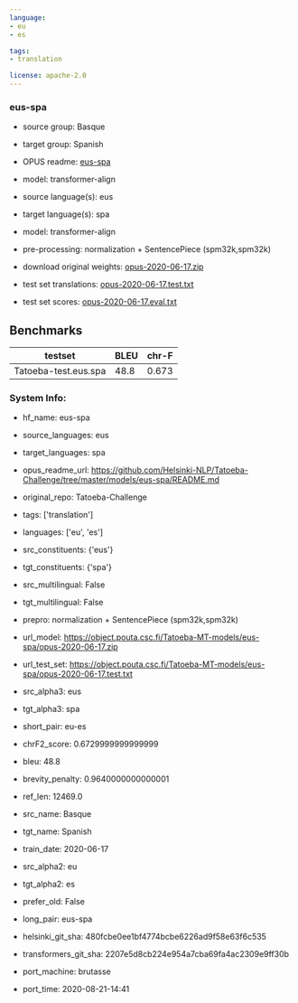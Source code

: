 ```yaml
---
language: 
- eu
- es

tags:
- translation

license: apache-2.0
---
```


### eus-spa

* source group: Basque 
* target group: Spanish 
*  OPUS readme: [eus-spa](https://github.com/Helsinki-NLP/Tatoeba-Challenge/tree/master/models/eus-spa/README.md)

*  model: transformer-align
* source language(s): eus
* target language(s): spa
* model: transformer-align
* pre-processing: normalization + SentencePiece (spm32k,spm32k)
* download original weights: [opus-2020-06-17.zip](https://object.pouta.csc.fi/Tatoeba-MT-models/eus-spa/opus-2020-06-17.zip)
* test set translations: [opus-2020-06-17.test.txt](https://object.pouta.csc.fi/Tatoeba-MT-models/eus-spa/opus-2020-06-17.test.txt)
* test set scores: [opus-2020-06-17.eval.txt](https://object.pouta.csc.fi/Tatoeba-MT-models/eus-spa/opus-2020-06-17.eval.txt)

## Benchmarks

| testset               | BLEU  | chr-F |
|-----------------------|-------|-------|
| Tatoeba-test.eus.spa 	| 48.8 	| 0.673 |


### System Info: 
- hf_name: eus-spa

- source_languages: eus

- target_languages: spa

- opus_readme_url: https://github.com/Helsinki-NLP/Tatoeba-Challenge/tree/master/models/eus-spa/README.md

- original_repo: Tatoeba-Challenge

- tags: ['translation']

- languages: ['eu', 'es']

- src_constituents: {'eus'}

- tgt_constituents: {'spa'}

- src_multilingual: False

- tgt_multilingual: False

- prepro:  normalization + SentencePiece (spm32k,spm32k)

- url_model: https://object.pouta.csc.fi/Tatoeba-MT-models/eus-spa/opus-2020-06-17.zip

- url_test_set: https://object.pouta.csc.fi/Tatoeba-MT-models/eus-spa/opus-2020-06-17.test.txt

- src_alpha3: eus

- tgt_alpha3: spa

- short_pair: eu-es

- chrF2_score: 0.6729999999999999

- bleu: 48.8

- brevity_penalty: 0.9640000000000001

- ref_len: 12469.0

- src_name: Basque

- tgt_name: Spanish

- train_date: 2020-06-17

- src_alpha2: eu

- tgt_alpha2: es

- prefer_old: False

- long_pair: eus-spa

- helsinki_git_sha: 480fcbe0ee1bf4774bcbe6226ad9f58e63f6c535

- transformers_git_sha: 2207e5d8cb224e954a7cba69fa4ac2309e9ff30b

- port_machine: brutasse

- port_time: 2020-08-21-14:41